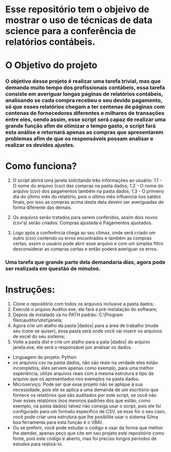 # Esse repositório tem o objeivo de mostrar o uso de técnicas de data science para a conferência de relatórios contábeis.

# O Objetivo do projeto
### O objetivo desse projeto é realizar uma tarefa trivial, mas que demanda muito tempo dos profissionais contábeis, essa tarefa consiste em averiguar longas páginas de relatórios contábeis, analisando se cada compra recebeu o seu devido pagamento, só que esses relatórios chegam a ter centenas de páginas com centenas de fornecedores diferentes e milhares de transações entre eles, sendo assim, esse script será capaz de realizar uma grande função afim de otimizar o tempo gasto, o script fará esta análise e retornará apenas as compras que apresentarem problemas afim de que os responsáveis possam analisar e realizar os devidos ajustes.

# Como funciona?
1) O script abrirá uma janela solicitando três informações ao usuário:
 1.1 - O nome do arquivo (csv) das compras na pasta dados;
 1.2 - O nome do arquivo (csv) dos pagamentos também na pasta dados;
 1.3 - O primeiro dia do último mês do relatório, pois o último mês influencia nos saldos finais, por isso as compras acima desta data devem ser averiguadas de forma diferente das demais.
 

2) Os arquivos serão tratados para serem conferidos, assim dois novos (csv's) serão criados: Compras ajustada e Pagamentos ajustados.

3) Logo após a conferência chega ao seu climax, onde será criado um outro (csv) contendo os erros encontrados e também as compras certas, assim o usuário pode abrir esse arquivo e com um simples filtro desconsiderar as compras certas e então poderá averiguar os erros.

### Uma tarefa que grande parte dela demandaria dias, agora pode ser realizada em questão de minutos.

# Instruções:
1) Clone o repositório com todos os arquivos inclusive a pasta dados;
2) Execute o arquivo Auditor.exe, ele fará a pré-instalação do software;
3) Depois de instalado vá no PATH padrão: C:\Program files\auditor\dist\janela;
4) Agora crie um atalho da pasta |dados| para a área de trabalho (mude seu ícone se quiser), essa pasta será onde você vai inserir os arquivos de excel do seu sistema;
5) Volte a pasta dist e crie um atalho para a pata |dados| do arquivo janela.exe, ele será o responsável por analisar os dados.

* Linguagem do projeto: Python
* os arquivos csv na pasta dados, não são reais na verdade eles estão incompletos, eles servem apenas como exemplo, para uma melhor experiência, utilize arquivos reais com a mesma estrutura e tipo de arquivo que os apresentados nos exemplos na pasta dados.
* Microserviço: Pode ser que esse projeto não se aplique a sua necessidade, pois ele se aplica a uma demanda de um escritório que fornece os relatórios que são auditados por este script, se você não tiver esses relatórios (nos mesmos padrões dos que estão, como exemplo, na pasta dados) talvez não consiga usar o script, pois ele foi configurado para um formato específico de CSV, se esse for o seu caso, você pode criar uma estrutura que lhe posibilite usar o sistema (Uma boa ferramenta para esta função é o VBA).
* Ou se preferir, você pode estudar o código e usar da forma que melhor lhe atender, apenas peço que cite em seu projeto este repositório como fonte, pois este código é aberto, mas foi preciso longos períodos de estudos para realizá-lo.
